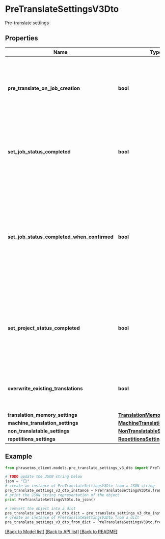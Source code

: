 # PreTranslateSettingsV3Dto

Pre-translate settings

## Properties

| Name                                        | Type                                                                  | Description                                                                                                                                                   | Notes      |
| ------------------------------------------- | --------------------------------------------------------------------- | ------------------------------------------------------------------------------------------------------------------------------------------------------------- | ---------- |
| **pre_translate_on_job_creation**           | **bool**                                                              | Pre-translate &amp; set job to completed: Pre-translate on job creation. Default: false                                                                       | [optional] |
| **set_job_status_completed**                | **bool**                                                              | Pre-translate &amp; set job to completed: Set job to completed once pre-translated. Default: false                                                            | [optional] |
| **set_job_status_completed_when_confirmed** | **bool**                                                              | Pre-translate &amp; set job to completed when all segments confirmed: Set job to completed once pre-translated and all segments are confirmed. Default: false | [optional] |
| **set_project_status_completed**            | **bool**                                                              | Pre-translate &amp; set job to completed: Set project to completed once all jobs pre-translated. Default: false                                               | [optional] |
| **overwrite_existing_translations**         | **bool**                                                              | Overwrite existing translations in target segments. Default: false                                                                                            | [optional] |
| **translation_memory_settings**             | [**TranslationMemorySettingsDto**](TranslationMemorySettingsDto.md)   |                                                                                                                                                               | [optional] |
| **machine_translation_settings**            | [**MachineTranslationSettingsDto**](MachineTranslationSettingsDto.md) |                                                                                                                                                               | [optional] |
| **non_translatable_settings**               | [**NonTranslatableSettingsDto**](NonTranslatableSettingsDto.md)       |                                                                                                                                                               | [optional] |
| **repetitions_settings**                    | [**RepetitionsSettingsDto**](RepetitionsSettingsDto.md)               |                                                                                                                                                               | [optional] |

## Example

```python
from phrasetms_client.models.pre_translate_settings_v3_dto import PreTranslateSettingsV3Dto

# TODO update the JSON string below
json = "{}"
# create an instance of PreTranslateSettingsV3Dto from a JSON string
pre_translate_settings_v3_dto_instance = PreTranslateSettingsV3Dto.from_json(json)
# print the JSON string representation of the object
print PreTranslateSettingsV3Dto.to_json()

# convert the object into a dict
pre_translate_settings_v3_dto_dict = pre_translate_settings_v3_dto_instance.to_dict()
# create an instance of PreTranslateSettingsV3Dto from a dict
pre_translate_settings_v3_dto_from_dict = PreTranslateSettingsV3Dto.from_dict(pre_translate_settings_v3_dto_dict)
```

[[Back to Model list]](../README.md#documentation-for-models) [[Back to API list]](../README.md#documentation-for-api-endpoints) [[Back to README]](../README.md)
